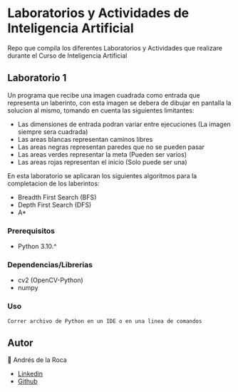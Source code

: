 # Laboratorios y Actividades de Inteligencia Artificial 
Repo que compila los diferentes Laboratorios y Actividades que realizare durante el Curso de Inteligencia Artificial
## Laboratorio 1  
Un programa que recibe una imagen cuadrada como entrada que representa un laberinto, con esta imagen se debera de dibujar en pantalla la solucion al mismo, tomando en cuenta las siguientes limitantes:  
- Las dimensiones de entrada podran variar entre ejecuciones (La imagen siempre sera cuadrada)
- Las areas blancas representan caminos libres
- Las areas negras representan paredes que no se pueden pasar
- Las areas verdes representar la meta (Pueden ser varios)
- Las areas rojas representan el inicio (Solo puede ser una)

En esta laboratorio se aplicaran los siguientes algoritmos para la completacion de los laberintos:  
- Breadth First Search (BFS)
- Depth First Search (DFS)
- A* 

### Prerequisitos
- Python 3.10.^
### Dependencias/Librerias  
- cv2 (OpenCV-Python)
- numpy

### Uso
```
Correr archivo de Python en un IDE o en una linea de comandos
```
## Autor
👤 Andrés de la Roca  
- <a href = "https://www.linkedin.com/in/andr%C3%A8s-de-la-roca-pineda-10a40319b/">Linkedin</a>  
- <a href="https://github.com/andresdlRoca">Github</a>  
